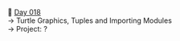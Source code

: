 :date: [Day 018](https://github.com/fernandocucci/100DaysOfPython/tree/main/Day%20018)  
-> Turtle Graphics, Tuples and Importing Modules<br/>
-> Project: ?
